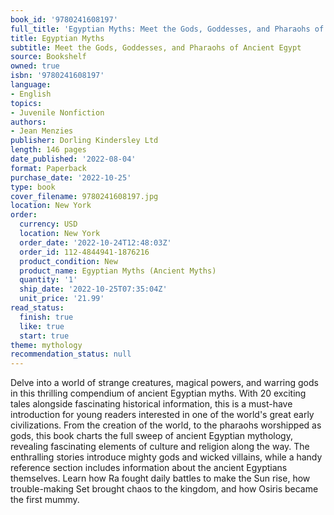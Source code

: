 ```yaml
---
book_id: '9780241608197'
full_title: 'Egyptian Myths: Meet the Gods, Goddesses, and Pharaohs of Ancient Egypt'
title: Egyptian Myths
subtitle: Meet the Gods, Goddesses, and Pharaohs of Ancient Egypt
source: Bookshelf
owned: true
isbn: '9780241608197'
language:
- English
topics:
- Juvenile Nonfiction
authors:
- Jean Menzies
publisher: Dorling Kindersley Ltd
length: 146 pages
date_published: '2022-08-04'
format: Paperback
purchase_date: '2022-10-25'
type: book
cover_filename: 9780241608197.jpg
location: New York
order:
  currency: USD
  location: New York
  order_date: '2022-10-24T12:48:03Z'
  order_id: 112-4844941-1876216
  product_condition: New
  product_name: Egyptian Myths (Ancient Myths)
  quantity: '1'
  ship_date: '2022-10-25T07:35:04Z'
  unit_price: '21.99'
read_status:
  finish: true
  like: true
  start: true
theme: mythology
recommendation_status: null
---
```

Delve into a world of strange creatures, magical powers, and warring gods in this thrilling compendium of ancient Egyptian myths. With 20 exciting tales alongside fascinating historical information, this is a must-have introduction for young readers interested in one of the world's great early civilizations. From the creation of the world, to the pharaohs worshipped as gods, this book charts the full sweep of ancient Egyptian mythology, revealing fascinating elements of culture and religion along the way. The enthralling stories introduce mighty gods and wicked villains, while a handy reference section includes information about the ancient Egyptians themselves. Learn how Ra fought daily battles to make the Sun rise, how trouble-making Set brought chaos to the kingdom, and how Osiris became the first mummy.

